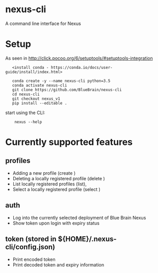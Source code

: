 # nexus-cli
A command line interface for Nexus

# Setup

As seen in http://click.pocoo.org/6/setuptools/#setuptools-integration
```
   <install conda - https://conda.io/docs/user-guide/install/index.html>

   conda create -y --name nexus-cli python=3.5
   conda activate nexus-cli
   git clone https://github.com/BlueBrain/nexus-cli
   cd nexus-cli
   git checkout nexus_v1
   pip install --editable .
```

start using the CLI:
```
    nexus --help
```

# Currently supported features

## profiles
* Adding a new profile (create <name> <URL>)
* Deleting a locally registered profile (delete <name>)
* List locally registered profiles (list), 
* Select a locally registered profile (select <name>)

## auth
* Log into the currently selected deployment of Blue Brain Nexus
* Show token upon login with expiry status

## token (stored in ${HOME}/.nexus-cli/config.json)
* Print encoded token
* Print decoded token and expiry information
